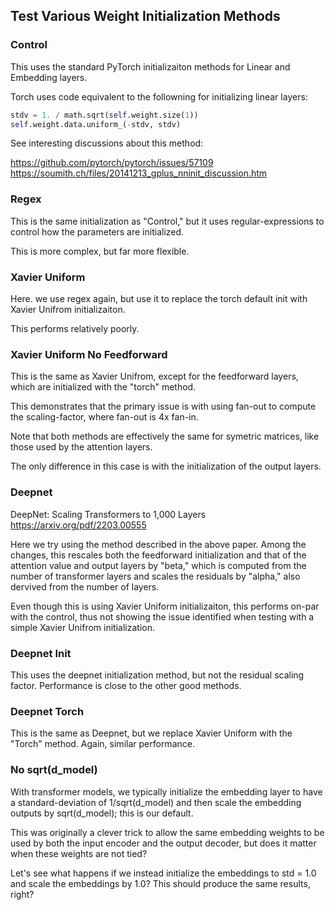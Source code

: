 ## Test Various Weight Initialization Methods

### Control

This uses the standard PyTorch initializaiton methods for Linear and Embedding layers.

Torch uses code equivalent to the followning for initializing linear layers:

```python
stdv = 1. / math.sqrt(self.weight.size(1))
self.weight.data.uniform_(-stdv, stdv)
```

See interesting discussions about this method:

https://github.com/pytorch/pytorch/issues/57109
https://soumith.ch/files/20141213_gplus_nninit_discussion.htm

### Regex

This is the same initialization as "Control," but it uses regular-expressions to control how the parameters are initialized.

This is more complex, but far more flexible.

### Xavier Uniform

Here. we use regex again, but use it to replace the torch default init with Xavier Unifrom initializaiton.

This performs relatively poorly.

### Xavier Uniform No Feedforward

This is the same as Xavier Unifrom, except for the feedforward layers, which are initialized with the "torch" method.

This demonstrates that the primary issue is with using fan-out to compute the scaling-factor, where fan-out is 4x fan-in.

Note that both methods are effectively the same for symetric matrices, like those used by the attention layers.

The only difference in this case is with the initialization of the output layers.

### Deepnet

DeepNet: Scaling Transformers to 1,000 Layers  
https://arxiv.org/pdf/2203.00555

Here we try using the method described in the above paper. Among the changes, this rescales both the feedforward initialization and that of the 
attention value and output layers by "beta," which is computed from the number of transformer layers and scales the residuals by "alpha," 
also dervived from the number of layers.

Even though this is using Xavier Uniform initializaiton, this performs on-par with the control, thus not showing the issue identified when 
testing with a simple Xavier Unifrom initialization.

### Deepnet Init

This uses the deepnet initialization method, but not the residual scaling factor. Performance is close to the other good methods.

### Deepnet Torch

This is the same as Deepnet, but we replace Xavier Uniform with the "Torch" method. Again, similar performance.

### No sqrt(d_model)

With transformer models, we typically initialize the embedding layer to have a standard-deviation of 1/sqrt(d_model) and then scale the embedding outputs by sqrt(d_model); this is our default.

This was originally a clever trick to allow the same embedding weights to be used by both the input encoder and the output decoder, but does it matter when these weights are not tied?

Let's see what happens if we instead initialize the embeddings to std = 1.0 and scale the embeddings by 1.0? This should produce the same results, right?

